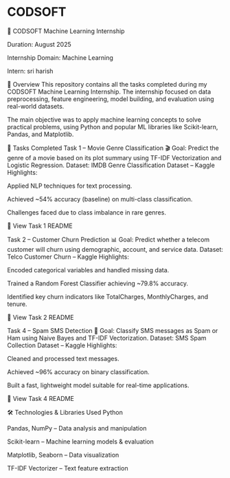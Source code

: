 # CODSOFT
🤖 CODSOFT Machine Learning Internship

Duration: August 2025

Internship Domain: Machine Learning

Intern: sri harish 

📌 Overview
This repository contains all the tasks completed during my CODSOFT Machine Learning Internship.
The internship focused on data preprocessing, feature engineering, model building, and evaluation using real-world datasets.

The main objective was to apply machine learning concepts to solve practical problems, using Python and popular ML libraries like Scikit-learn, Pandas, and Matplotlib.

📂 Tasks Completed
Task 1 – Movie Genre Classification 🎬
Goal: Predict the genre of a movie based on its plot summary using TF-IDF Vectorization and Logistic Regression.
Dataset: IMDB Genre Classification Dataset – Kaggle
Highlights:

Applied NLP techniques for text processing.

Achieved ~54% accuracy (baseline) on multi-class classification.

Challenges faced due to class imbalance in rare genres.

📄 View Task 1 README

Task 2 – Customer Churn Prediction 📊
Goal: Predict whether a telecom customer will churn using demographic, account, and service data.
Dataset: Telco Customer Churn – Kaggle
Highlights:

Encoded categorical variables and handled missing data.

Trained a Random Forest Classifier achieving ~79.8% accuracy.

Identified key churn indicators like TotalCharges, MonthlyCharges, and tenure.

📄 View Task 2 README

Task 4 – Spam SMS Detection 📱
Goal: Classify SMS messages as Spam or Ham using Naive Bayes and TF-IDF Vectorization.
Dataset: SMS Spam Collection Dataset – Kaggle
Highlights:

Cleaned and processed text messages.

Achieved ~96% accuracy on binary classification.

Built a fast, lightweight model suitable for real-time applications.

📄 View Task 4 README

🛠️ Technologies & Libraries Used
Python

Pandas, NumPy – Data analysis and manipulation

Scikit-learn – Machine learning models & evaluation

Matplotlib, Seaborn – Data visualization

TF-IDF Vectorizer – Text feature extraction
